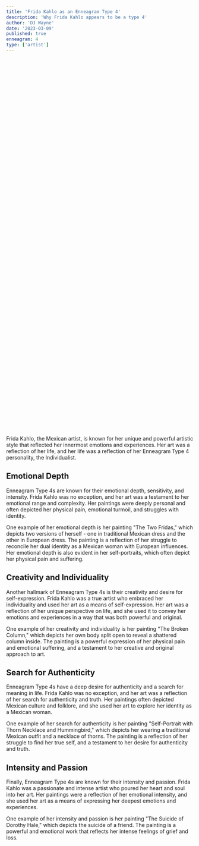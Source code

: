 ```yaml
---
title: 'Frida Kahlo as an Enneagram Type 4'
description: 'Why Frida Kahlo appears to be a type 4'
author: 'DJ Wayne'
date: '2023-03-09'
published: true
enneagram: 4
type: ['artist']
---
```


<script>
	import  PopCard  from "../../lib/components/atoms/PopCard.svelte";
</script>
<div
	style="display: flex;
    justify-content: center;
	height: 100vh;
	max-height: 1000px;"
>
	<PopCard
		image={`/types/4s/${'Frida_Kahlo'}.webp`}
		showIcon={false}
		text="Frida Kahlo"
		subtext=""
	/>
</div>

Frida Kahlo, the Mexican artist, is known for her unique and powerful artistic style that reflected her innermost emotions and experiences. Her art was a reflection of her life, and her life was a reflection of her Enneagram Type 4 personality, the Individualist.

## Emotional Depth

Enneagram Type 4s are known for their emotional depth, sensitivity, and intensity. Frida Kahlo was no exception, and her art was a testament to her emotional range and complexity. Her paintings were deeply personal and often depicted her physical pain, emotional turmoil, and struggles with identity.

One example of her emotional depth is her painting "The Two Fridas," which depicts two versions of herself - one in traditional Mexican dress and the other in European dress. The painting is a reflection of her struggle to reconcile her dual identity as a Mexican woman with European influences. Her emotional depth is also evident in her self-portraits, which often depict her physical pain and suffering.

## Creativity and Individuality

Another hallmark of Enneagram Type 4s is their creativity and desire for self-expression. Frida Kahlo was a true artist who embraced her individuality and used her art as a means of self-expression. Her art was a reflection of her unique perspective on life, and she used it to convey her emotions and experiences in a way that was both powerful and original.

One example of her creativity and individuality is her painting "The Broken Column," which depicts her own body split open to reveal a shattered column inside. The painting is a powerful expression of her physical pain and emotional suffering, and a testament to her creative and original approach to art.

## Search for Authenticity

Enneagram Type 4s have a deep desire for authenticity and a search for meaning in life. Frida Kahlo was no exception, and her art was a reflection of her search for authenticity and truth. Her paintings often depicted Mexican culture and folklore, and she used her art to explore her identity as a Mexican woman.

One example of her search for authenticity is her painting "Self-Portrait with Thorn Necklace and Hummingbird," which depicts her wearing a traditional Mexican outfit and a necklace of thorns. The painting is a reflection of her struggle to find her true self, and a testament to her desire for authenticity and truth.

## Intensity and Passion

Finally, Enneagram Type 4s are known for their intensity and passion. Frida Kahlo was a passionate and intense artist who poured her heart and soul into her art. Her paintings were a reflection of her emotional intensity, and she used her art as a means of expressing her deepest emotions and experiences.

One example of her intensity and passion is her painting "The Suicide of Dorothy Hale," which depicts the suicide of a friend. The painting is a powerful and emotional work that reflects her intense feelings of grief and loss.

<div>
<script type="application/ld+json">
    {
  "@context": "https://schema.org",
  "@type": "Article",
  "mainEntityOfPage": {
    "@type": "WebPage",
    "@id": "https://9takes.com/blog/people/Frida_Kahlo"
  },
  "headline": "Frida Kahlo and Enneagram Type 4: Exploring the Individualist Personality",
  "image": {
    "@type": "ImageObject",
    "url": "https://9takes.com/types/4s/Frida_Kahlo.webp",
    "height": 800,
    "width": 1200
  },
  "datePublished": "2023-03-10",
  "dateModified": "2023-03-10",
  "author": {
    "@type": "Person",
    "name": "DJ Wayne"
  },
  "publisher": {
    "@type": "Organization",
    "name": "9takes",
    "logo": {
      "@type": "ImageObject",
      "url": "https://9takes.com/enneagram.svg",
      "width": 600,
      "height": 60
    }
  },
   "description": "Frida Kahlo's unique artistic style reflected her Enneagram Type 4 personality, the Individualist. This blog post explores the emotional depth, creativity, search for authenticity, and intensity of Frida Kahlo's art.",
  "articleBody": "Frida Kahlo, the Mexican artist, is known for her unique and powerful artistic style that reflected her innermost emotions and experiences. Her art was a reflection of her life, and her life was a reflection of her Enneagram Type 4 personality, the Individualist."
}
</script>
</div>
